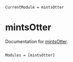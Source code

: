 ```@meta
CurrentModule = mintsOtter
```

# mintsOtter

Documentation for [mintsOtter](https://github.com/john-waczak/mintsOtter.jl).

```@index
```

```@autodocs
Modules = [mintsOtter]
```
